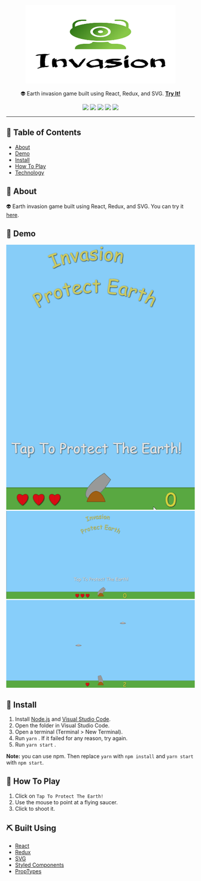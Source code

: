 <p align="center">
  <a href="" rel="noopener">
 <img width=400px height=210px src="https://github.com/aashrafh/Invasion/blob/master/demo/logo.png" alt="SpaceTrippers logo"></a>
</p>

<p align="center"> 👽 Earth invasion game built using React, Redux, and SVG. <strong><a href="https://aashrafh.github.io/Invasion/" alt="try it now!">Try It!</a></strong>
    <br> 
</p>

<p align="center">
  <a href="https://github.com/aashrafh/Invasion/graphs/contributors" alt="Contributors">
        <img src="https://img.shields.io/github/contributors/aashrafh/Invasion" /></a>
  
   <a href="https://github.com/aashrafh/Invasion/issues" alt="Issues">
        <img src="https://img.shields.io/github/issues/aashrafh/Invasion" /></a>
  
  <a href="https://github.com/aashrafh/Invasion/network" alt="Forks">
        <img src="https://img.shields.io/github/forks/aashrafh/Invasion" /></a>
        
  <a href="https://github.com/aashrafh/Invasion/stargazers" alt="Stars">
        <img src="https://img.shields.io/github/stars/aashrafh/Invasion" /></a>
        
  <a href="https://github.com/aashrafh/Invasion/blob/master/LICENSE" alt="License">
        <img src="https://img.shields.io/github/license/aashrafh/Invasion" /></a>
</p>


---

## 📝 Table of Contents
- [About](#about)
- [Demo](#demo)
- [Install](#Install)
- [How To Play](#play)
- [Technology](#tech)

## 🧐 About <a name = "about"></a>
👽 Earth invasion game built using React, Redux, and SVG. You can try it [here](https://aashrafh.github.io/Invasion/).

## 🎥 Demo 
<div name="demo" align="center" width=1189px>
  <p align="center">
  <img src="https://github.com/aashrafh/Invasion/blob/master/demo/demo.gif" alt="GIF Demo">
    <img src="https://github.com/aashrafh/Invasion/blob/master/demo/screenshot1.png" alt="Image Demo">
    <img src="https://github.com/aashrafh/Invasion/blob/master/demo/screenshot2.png" alt="Image Demo">
  </p>
  </div>

## 🏁 Install <a name = "Install"></a>
1. Install [Node.js](https://nodejs.org/en/) and [Visual Studio Code](https://code.visualstudio.com/).
2. Open the folder in Visual Studio Code.
3. Open a terminal (Terminal > New Terminal).
4. Run `yarn` . If it failed for any reason, try again.
5. Run `yarn start` .

**Note:** you can use npm. Then replace `yarn` with `npm install` and `yarn start` with `npm start`.

## 💭 How To Play <a name = "play"></a>
1. Click on ```Tap To Protect The Earth!```
2. Use the mouse to point at a flying saucer.
3. Click to shoot it.

## ⛏️ Built Using <a name = "tech"></a>
- [React](https://reactjs.org/)
- [Redux](https://redux.js.org/)
- [SVG](https://developer.mozilla.org/en/docs/Web/SVG)
- [Styled Components](https://www.styled-components.com/)
- [PropTypes](https://github.com/facebook/prop-types)

